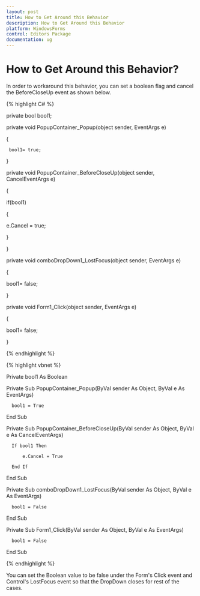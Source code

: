 ```yaml
---
layout: post
title: How to Get Around this Behavior
description: How to Get Around this Behavior
platform: WindowsForms
control: Editors Package
documentation: ug
---
```



# How to Get Around this Behavior?

In order to workaround this behavior, you can set a boolean flag and cancel the BeforeCloseUp event as shown below.


{% highlight C# %}



private bool bool1;



private void PopupContainer_Popup(object sender, EventArgs e)

{

     bool1= true;

}

private void PopupContainer_BeforeCloseUp(object sender, CancelEventArgs e)

{

if(bool1)

{

e.Cancel = true;

}

}

private void comboDropDown1_LostFocus(object sender, EventArgs e)

{

bool1= false;

}

private void Form1_Click(object sender, EventArgs e)

{

bool1= false;

}

{% endhighlight %}



{% highlight vbnet %}



Private bool1 As Boolean 

Private Sub PopupContainer_Popup(ByVal sender As Object, ByVal e As EventArgs) 

      bool1 = True 

End Sub 



Private Sub PopupContainer_BeforeCloseUp(ByVal sender As Object, ByVal e As CancelEventArgs) 

      If bool1 Then 

          e.Cancel = True 

      End If 

End Sub 



Private Sub comboDropDown1_LostFocus(ByVal sender As Object, ByVal e As EventArgs) 

      bool1 = False 

End Sub



Private Sub Form1_Click(ByVal sender As Object, ByVal e As EventArgs) 

      bool1 = False 

End Sub 

{% endhighlight %}

You can set the Boolean value to be false under the Form's Click event and Control's LostFocus event so that the DropDown closes for rest of the cases.